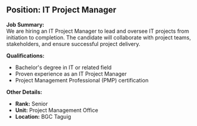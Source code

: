 ## **Position: IT Project Manager**

**Job Summary:**  
We are hiring an IT Project Manager to lead and oversee IT projects from initiation to completion. The candidate will collaborate with project teams, stakeholders, and ensure successful project delivery.

**Qualifications:**  
- Bachelor's degree in IT or related field
- Proven experience as an IT Project Manager
- Project Management Professional (PMP) certification

**Other Details:**
- **Rank:** Senior
- **Unit:** Project Management Office
- **Location:** BGC Taguig